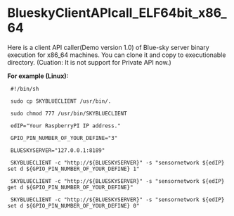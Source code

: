 BlueskyClientAPIcall_ELF64bit_x86_64
====================================
 Here is a client API caller(Demo version 1.0) of Blue-sky server binary execution for x86_64 machines. You can clone it and copy to executionable directory.  (Cuation: It is not support for Private API now.)

 **For example (Linux):**

  ```shell 
   #!/bin/sh
   
   sudo cp SKYBLUECLIENT /usr/bin/.
   
   sudo chmod 777 /usr/bin/SKYBLUECLIENT

   edIP="Your RaspberryPI IP address."

   GPIO_PIN_NUMBER_OF_YOUR_DEFINE="3"

   BLUESKYSERVER="127.0.0.1:8189"

   SKYBLUECLIENT -c "http://${BLUESKYSERVER}" -s "sensornetwork ${edIP} set d ${GPIO_PIN_NUMBER_OF_YOUR_DEFINE} 1"

   SKYBLUECLIENT -c "http://${BLUESKYSERVER}" -s "sensornetwork ${edIP} get d ${GPIO_PIN_NUMBER_OF_YOUR_DEFINE}"

   SKYBLUECLIENT -c "http://${BLUESKYSERVER}" -s "sensornetwork ${edIP} set d ${GPIO_PIN_NUMBER_OF_YOUR_DEFINE} 0"
  
  ```
